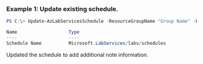 ### Example 1: Update existing schedule.
```powershell
PS C:\> Update-AzLabServicesSchedule -ResourceGroupName "Group Name" -LabName "Lab Name" -Name "Schedule Name" -Note "Update note."

Name                   Type
----                   ----
Schedule Name          Microsoft.LabServices/labs/schedules
```

Updated the schedule to add additional note information.
